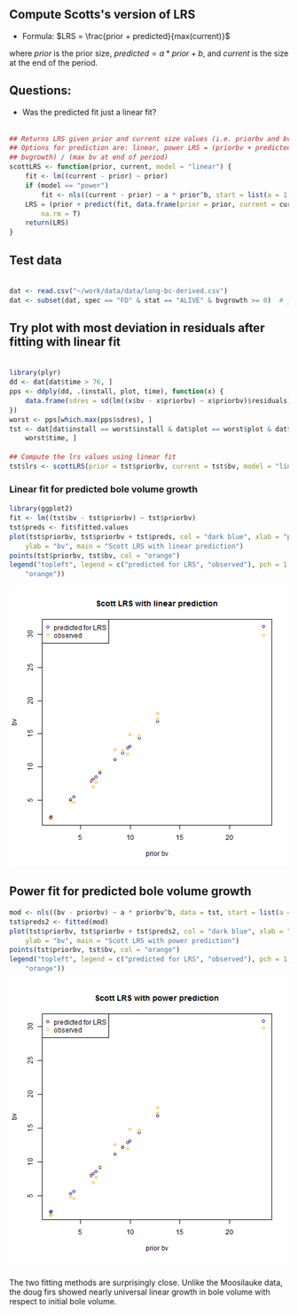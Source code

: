 ## Compute Scotts's version of LRS
* Formula:
$LRS = \frac{prior + predicted}{max(current)}$

where $prior$ is the prior size, $predicted = a * prior + b$, and $current$ is the size at the end of the period.

## Questions:
* Was the predicted fit just a linear fit?



```r

## Returns LRS given prior and current size values (i.e. priorbv and bv)
## Options for prediction are: linear, power LRS = (priorbv + predicted
## bvgrowth) / (max bv at end of period)
scottLRS <- function(prior, current, model = "linear") {
    fit <- lm((current - prior) ~ prior)
    if (model == "power") 
        fit <- nls((current - prior) ~ a * prior^b, start = list(a = 1, b = 1))
    LRS = (prior + predict(fit, data.frame(prior = prior, current = current)))/max(current, 
        na.rm = T)
    return(LRS)
}

```


## Test data

```r

dat <- read.csv("~/work/data/data/long-bc-derived.csv")
dat <- subset(dat, spec == "FD" & stat == "ALIVE" & bvgrowth >= 0)  # just firs that were alive and grew
```


## Try plot with most deviation in residuals after fitting with linear fit

```r

library(plyr)
dd <- dat[dat$time > 76, ]
pps <- ddply(dd, .(install, plot, time), function(x) {
    data.frame(sdres = sd(lm((x$bv - x$priorbv) ~ x$priorbv)$residuals))
})
worst <- pps[which.max(pps$sdres), ]
tst <- dat[dat$install == worst$install & dat$plot == worst$plot & dat$time == 
    worst$time, ]

## Compute the lrs values using linear fit
tst$lrs <- scottLRS(prior = tst$priorbv, current = tst$bv, model = "linear")

```


### Linear fit for predicted bole volume growth

```r
library(ggplot2)
fit <- lm((tst$bv - tst$priorbv) ~ tst$priorbv)
tst$preds <- fit$fitted.values
plot(tst$priorbv, tst$priorbv + tst$preds, col = "dark blue", xlab = "prior bv", 
    ylab = "bv", main = "Scott LRS with linear prediction")
points(tst$priorbv, tst$bv, col = "orange")
legend("topleft", legend = c("predicted for LRS", "observed"), pch = 1, col = c("dark blue", 
    "orange"))
```

![plot of chunk fig1](figure/fig1.png) 


## Power fit for predicted bole volume growth

```r
mod <- nls((bv - priorbv) ~ a * priorbv^b, data = tst, start = list(a = 1, b = 1))
tst$preds2 <- fitted(mod)
plot(tst$priorbv, tst$priorbv + tst$preds2, col = "dark blue", xlab = "prior bv", 
    ylab = "bv", main = "Scott LRS with power prediction")
points(tst$priorbv, tst$bv, col = "orange")
legend("topleft", legend = c("predicted for LRS", "observed"), pch = 1, col = c("dark blue", 
    "orange"))
```

![plot of chunk fig2](figure/fig2.png) 

```r

```


The two fitting methods are surprisingly close.  Unlike the Moosilauke data, the doug firs showed nearly universal linear growth in bole volume with respect to initial bole volume.
